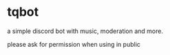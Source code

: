 # tqbot

a simple discord bot with music, moderation and more.

please ask for permission when using in public

